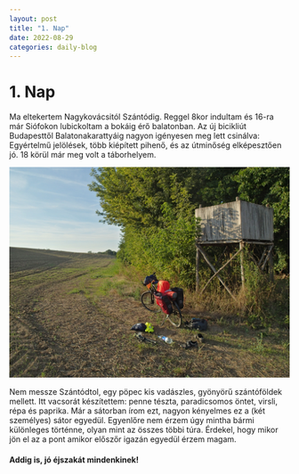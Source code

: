 ```yaml
---
layout: post
title: "1. Nap"
date: 2022-08-29
categories: daily-blog
---
```


# 1. Nap

Ma eltekertem Nagykovácsitól Szántódig.
Reggel 8kor indultam és 16-ra már Siófokon lubickoltam a bokáig érő balatonban. 
Az új bicikliút Budapesttől Balatonakarattyáig nagyon igényesen meg lett csinálva: Egyértelmű jelölések, több kiépített pihenő, és az útminőség elképesztően jó.
18 körül már meg volt a táborhelyem. 

![Táborhely](/day1camp.jpg)

Nem messze Szántódtol, egy pöpec kis vadászles, gyönyörű szántóföldek mellett.
Itt vacsorát készítettem: penne tészta, paradicsomos öntet, virsli, répa és paprika.
Már a sátorban írom ezt, nagyon kényelmes ez a (két személyes) sátor egyedül. 
Egyenlőre nem érzem úgy mintha bármi különleges történne, olyan mint az összes többi túra. 
Érdekel, hogy mikor jön el az a pont amikor előszőr igazán egyedül érzem magam. 
#### Addig is, jó éjszakát mindenkinek!
